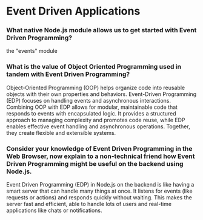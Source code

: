 # Event Driven Applications

### What native Node.js module allows us to get started with Event Driven Programming?

the "events" module

### What is the value of Object Oriented Programming used in tandem with Event Driven Programming?

Object-Oriented Programming (OOP) helps organize code into reusable objects with their own properties and behaviors. Event-Driven Programming (EDP) focuses on handling events and asynchronous interactions. Combining OOP with EDP allows for modular, maintainable code that responds to events with encapsulated logic. It provides a structured approach to managing complexity and promotes code reuse, while EDP enables effective event handling and asynchronous operations. Together, they create flexible and extensible systems.

### Consider your knowledge of Event Driven Programming in the Web Browser, now explain to a non-technical friend how Event Driven Programming might be useful on the backend using Node.js.

Event Driven Programming (EDP) in Node.js on the backend is like having a smart server that can handle many things at once. It listens for events (like requests or actions) and responds quickly without waiting. This makes the server fast and efficient, able to handle lots of users and real-time applications like chats or notifications.
